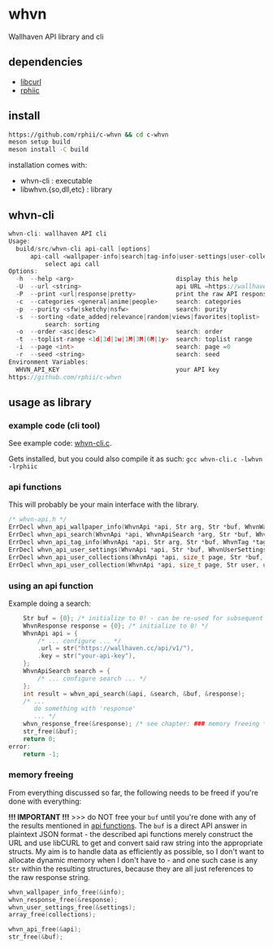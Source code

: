 # whvn

Wallhaven API library and cli

## dependencies

- [libcurl](https://curl.haxx.se/)
- [rphiic](https://github.com/rphii/rphiic)

## install

```sh
https://github.com/rphii/c-whvn && cd c-whvn
meson setup build
meson install -C build
```

installation comes with:
- whvn-cli : executable
- libwhvn.\{so,dll,etc\} : library

## whvn-cli

```c
whvn-cli: wallhaven API cli
Usage:
  build/src/whvn-cli api-call [options]
      api-call <wallpaper-info|search|tag-info|user-settings|user-collections|user-collection> 
          select api call
Options:
  -h  --help <arg>                            display this help
  -U  --url <string>                          api URL =https://wallhaven.cc/api/v1/
  -P  --print <url|response|pretty>           print the raw API response
  -c  --categories <general|anime|people>     search: categories
  -p  --purity <sfw|sketchy|nsfw>             search: purity
  -s  --sorting <date_added|relevance|random|views|favorites|toplist> 
          search: sorting
  -o  --order <asc|desc>                      search: order
  -t  --toplist-range <1d|3d|1w|1M|3M|6M|1y>  search: toplist range
  -i  --page <int>                            search: page =0
  -r  --seed <string>                         search: seed 
Environment Variables:
  WHVN_API_KEY                                your API key 
https://github.com/rphii/c-whvn

```

## usage as library

### example code (cli tool)

See example code: [whvn-cli.c](src/whvn-cli.c).

Gets installed, but you could also compile it as such: `gcc whvn-cli.c -lwhvn -lrphiic`

### api functions

This will probably be your main interface with the library.

```c
/* whvn-api.h */
ErrDecl whvn_api_wallpaper_info(WhvnApi *api, Str arg, Str *buf, WhvnWallpaperInfo *info);
ErrDecl whvn_api_search(WhvnApi *api, WhvnApiSearch *arg, Str *buf, WhvnResponse *response);
ErrDecl whvn_api_tag_info(WhvnApi *api, Str arg, Str *buf, WhvnTag *tag_info);
ErrDecl whvn_api_user_settings(WhvnApi *api, Str *buf, WhvnUserSettings *settings);
ErrDecl whvn_api_user_collections(WhvnApi *api, size_t page, Str *buf, WhvnUserCollections *collections);
ErrDecl whvn_api_user_collection(WhvnApi *api, size_t page, Str user, unsigned long id, Str *buf, WhvnResponse *response);
```

### using an api function

Example doing a search:

```c
    Str buf = {0}; /* initialize to 0! - can be re-used for subsequent API function calls */
    WhvnResponse response = {0}; /* initialize to 0! */
    WhvnApi api = {
        /* ... configure ... */
        .url = str("https://wallhaven.cc/api/v1/"),
        .key = str("your-api-key"),
    }; 
    WhvnApiSearch search = {
        /* ... configure search ... */
    };
    int result = whvn_api_search(&api, &search, &buf, &response);
    /* ...
       do something with 'response'
       ... */
    whvn_response_free(&response); /* see chapter: ### memory freeing */
    str_free(&buf);
    return 0;
error:
    return -1;
```

### memory freeing

From everything discussed so far, the following needs to be freed if you're done with everything:

**!!! IMPORTANT !!!** >>> do NOT free your `buf` until you're done with any of the
results mentioned in [api functions](#api-functions). The `buf` is a direct API
answer in plaintext JSON format - the described api functions merely construct
the URL and use libCURL to get and convert said raw string into the appropriate
structs. My aim is to handle data as efficiently as possible, so I don't want
to allocate dynamic memory when I don't have to - and one such case is any
`Str` within the resulting structures, because they are all just references to
the raw response string.

```c
whvn_wallpaper_info_free(&info);
whvn_response_free(&response);
whvn_user_settings_free(&settings);
array_free(collections);

whvn_api_free(&api);
str_free(&buf);
```

